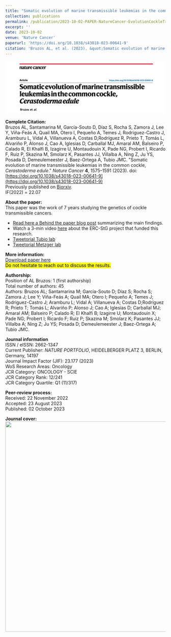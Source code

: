 ```yaml
---
title: "Somatic evolution of marine transmissible leukemias in the common cockle"
collection: publications
permalink: /publication/2023-10-02-PAPER-NatureCancer-EvolutionCockleTransmissibleCancers
excerpt: ''
date: 2023-10-02
venue: 'Nature Cancer'
paperurl: 'https://doi.org/10.1038/s43018-023-00641-9'
citation: 'Bruzos AL, et al. (2023). &quot;Somatic evolution of marine transmissible leukemias in the common cockle, Cerastoderma edule.&quot; <i>Nature Cancer</i>: 4, 1575–1591. doi: https://doi.org/10.1038/s43018-023-00641-9 - JIF(2022) = 22.07 - Journal JCR Category (2022) = D1 (11/317)'
---
```


<img src='/files/papers/2023-10-02-Bruzosetal_NatureCancer_CockleBTNevolution.png' /> 

**Complete Citation:**  
Bruzos AL, Santamarina M, García-Souto D, Díaz S, Rocha S, Zamora J, Lee Y, Viña-Feás A, Quail MA, Otero I, Pequeño A, Temes J, Rodriguez-Castro J, Aramburu L, Vidal A, Villanueva A, Costas D,Rodríguez R, Prieto T, Tomás L, Alvariño P, Alonso J, Cao A, Iglesias D, Carballal MJ, Amaral AM, Balseiro P, Calado R, El Khalfi B, Izagirre U, Montaudouin X, Pade NG, Probert I, Ricardo F, Ruiz P, Skazina M, Smolarz K, Pasantes JJ, Villalba A, Ning Z, Ju YS, Posada D, Demeulemeester J, Baez-Ortega A, Tubio JMC. "Somatic evolution of marine transmissible leukemias in the common cockle, *Cerastoderma edule*." <i>Nature Cancer</i> **4**, 1575–1591 (2023). doi: [https://doi.org/10.1038/s43018-023-00641-9](https://doi.org/10.1038/s43018-023-00641-9)  
Previously published on [Biorxiv](https://www.biorxiv.org/content/10.1101/2022.08.06.503021v1).   
IF(2022) = 22.07  

**About the paper:**  
This paper was the work of 7 years studying the genetics of cockle transmissible cancers.  
* [Read here a Behind the paper blog post](https://cancercommunity.nature.com/posts/evolutionary-insights-into-cockle-transmissible-cancers) summarizing the main findings.  
* Watch a 3-min video [here](https://www.youtube.com/watch?v=Ig3-LggH9Rs&list=PLoM6RxNCUIv89Of2_GZjb7VRvn7uemf5k&index=2) about the ERC-StG project that funded this research.
* [Tweetorial Tubio lab](https://twitter.com/MobileGenomes/status/1708865647327805674)
* [Tweetorial Metzger lab](https://twitter.com/themetzgerm/status/1708958093617635434)

**More information:**  
[Download paper here](https://ALBruzos.github.io/files/papers/2023-10-02-Bruzosetal_NatureCancer_CockleBTNevolution.pdf)  
<mark>Do not hesitate to reach out to discuss the results.</mark>  

**Authorship:**  
Position of AL Bruzos: 1 (first authorship)  
Total number of authors: 45  
Authors: Bruzos AL; Santamarina M; García-Souto D; Díaz S; Rocha S; Zamora J; Lee Y; Viña-Feás A; Quail MA; Otero I; Pequeño A; Temes J; Rodriguez-Castro J; Aramburu L; Vidal A; Villanueva A; Costas D;Rodríguez R; Prieto T; Tomás L; Alvariño P; Alonso J; Cao A; Iglesias D; Carballal MJ; Amaral AM; Balseiro P; Calado R; El Khalfi B; Izagirre U; Montaudouin X; Pade NG; Probert I; Ricardo F; Ruiz P; Skazina M; Smolarz K; Pasantes JJ; Villalba A; Ning Z; Ju YS; Posada D; Demeulemeester J; Baez-Ortega A; Tubio JMC.  

**Journal information**  
ISSN / eISSN:  2662-1347  
Current Publisher: *NATURE PORTFOLIO*, HEIDELBERGER PLATZ 3, BERLIN, Germany, 14197  
Journal Impact Factor (JIF): 23.177 (2023)  
WoS Research Areas: Oncology  
JCR Category: ONCOLOGY - SCIE  
JCR Category Rank: 12/241  
JCR Category Quartile: Q1 (11/317)    

**Peer-review process:**  
Received: 22 November 2022  
Accepted: 23 August 2023  
Published: 02 October 2023  

**Journal cover:**  
<img src='/files/papers/2023-10-02-Bruzosetal_NatureCancerCover.png' width="526" height="659" />  


